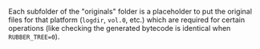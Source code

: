 
Each subfolder of the "originals" folder is a placeholder to put the original
files for that platform (`logdir`, `vol.0`, etc.) which are required for certain
operations (like checking the generated bytecode is identical when
`RUBBER_TREE=0`).
